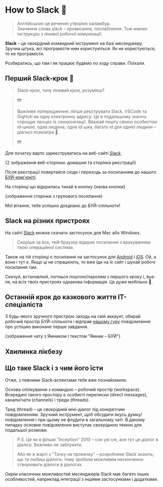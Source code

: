 # How to Slack 🤪

> Англійською це речення утворює каламбур. <br>
> Значення слова slack – провисання, послаблення. Тож маємо інструкцію з лінивої робочої комунікації.

<b>Slack</b> – це своєрдний командний інструмент на базі месенджеру. Зручна штука, всі програмісти ним користуються. Як не користуються, то не програмісти.

Розбиратись, що там і як працює будемо по ходу справи. Поїхали.

## Перший Slack-крок 🤪

> Slack-крок, типу лінивий крок, розумієш?

> ❗️❗️❗️
>
> Важливе попередження: ліпше реєструвати Slack, VSCode та GigHub на одну електронну адресу. Це в подальшому значно спрощує процес їх синхронізації. Вважай пошту своєю особистою id-шкою, одна людина, одна id-шка, багато id для однієї людини – діагноз психіатра 🤪.
>
> ❗️❗️❗️

Для початку варто зареєструватись на веб-сайті [Slack](https://slack.com/).

{2 зображення веб-сторінки: домашня та сторінка реєстрації}

Після реєстрації повертайся сюди і переходь за посиланням до нашого [БУЙ-ком'юніті](https://join.slack.com/t/buoy-studies/shared_invite/zt-1mx47djw1-hqOqTKfIaHgvB5rswgaMug).

На сторінці що відкрилась тикай в кнопку {назва кнопки}

{зображення сторінки з групового посилання}

Мої вітання, тебе успішно доєднано до БУЙ-спільноти!

## Slack на різних пристроях

На сайті [Slack](https://slack.com/downloads) можна скачати застосунок для Mac або Windows.

> Скоріше за все, твій браузер відкриє посилання з врахуванням твоєї операційної системи.

Також на тій сторінці є посилання на застосунок для [Android](https://play.google.com/store/apps/details?id=com.Slack) і [iOS](https://itunes.apple.com/app/slack-app/id618783545?ls=1&mt=8). Ой, а вони і тут є. Якщо ці не спрацюють, то вже іди на їх сайт і шукай робочі посилання там.

Скачуй, встановлюй, логінься поштою/паролем з першого кроку і, вуа-ля, на всіх твоїх пристроях однакова інформація. Це дуже мобільно 🤪.

## Останній крок до казкового життя IT-спеціаліста

З будь-якого зручного пристрою заходь на свій аккаунт, обирай робочий простір БУЙ-спільноти і відправ [нашому гуру](https://buoy-studies.slack.com/archives/D04K4G5UX61) повідомлення про успішно виконане перше завдання.

{зображення чату з Ямником і текстом "Ямник – БУЙ"}

## <b>Хвилинка лікбезу</b>

## Що таке Slack і з чим його їсти

Отже, з певними Slack-аспектами тебе вже познайомили.

Основа спілкування з командою – робочий простір (workspace). Всередині такого простору є особисті переписки (direct messages), канали/чати (channels) і треди (threads).

Тред (thread) – це своєрідний міні-діалог під конкретним повідомленням. Зручний інструмент, щоб обсудити якусь думку/повідомлення і при цьому не флудити в загальному чаті. В даному пипадку основне повідомлення виступає своєрідною темою для подальшої розмови.

> P.S. Це як в фільмі "Inception" 2010 – сон уві сні, але тут це діалог в діалозі. Важливо не заблукати.
>
> Або як в жарті з "Тачку на прокачку" – розробники Slack знають, що ти любиш діалоги, тому зробили можливим нескінченно створювати діалоги в діалогах.

Окрім класичних можливостей месенджерів Slack має багато інших особливостей, наприклад інтеграції з іншими застосунками і додатками.
